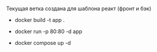 Текущая ветка создана для шаблона реакт (фронт и бэк)

- docker build -t app . 
- docker run -p 80:80 -d app

- docker compose up -d
